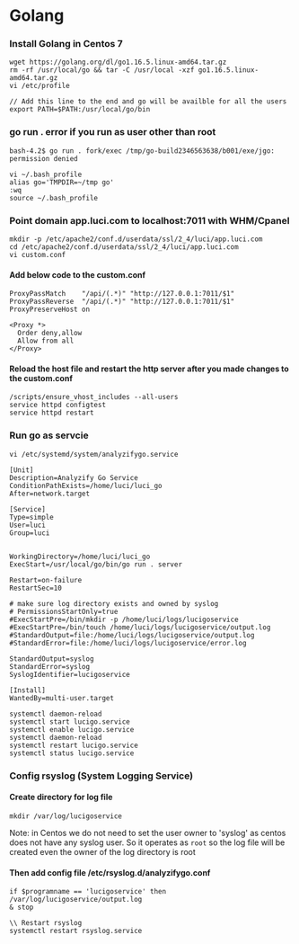 # Golang

### Install Golang in Centos 7

```
wget https://golang.org/dl/go1.16.5.linux-amd64.tar.gz
rm -rf /usr/local/go && tar -C /usr/local -xzf go1.16.5.linux-amd64.tar.gz
vi /etc/profile

// Add this line to the end and go will be availble for all the users
export PATH=$PATH:/usr/local/go/bin
```

### go run . error if you run as user other than root

`bash-4.2$ go run . fork/exec /tmp/go-build2346563638/b001/exe/jgo: permission denied`

```
vi ~/.bash_profile
alias go='TMPDIR=~/tmp go'
:wq
source ~/.bash_profile
```

### Point domain app.luci.com to localhost:7011 with WHM/Cpanel

```
mkdir -p /etc/apache2/conf.d/userdata/ssl/2_4/luci/app.luci.com 
cd /etc/apache2/conf.d/userdata/ssl/2_4/luci/app.luci.com 
vi custom.conf
```

#### Add below code to the custom.conf

```
ProxyPassMatch    "/api/(.*)" "http://127.0.0.1:7011/$1"
ProxyPassReverse  "/api/(.*)" "http://127.0.0.1:7011/$1"
ProxyPreserveHost on

<Proxy *>
  Order deny,allow
  Allow from all
</Proxy>
```

#### Reload the host file and restart the http server after you made changes to the custom.conf

```
/scripts/ensure_vhost_includes --all-users
service httpd configtest
service httpd restart
```

### Run go as servcie

`vi /etc/systemd/system/analyzifygo.service`

```
[Unit]
Description=Analyzify Go Service
ConditionPathExists=/home/luci/luci_go
After=network.target

[Service]
Type=simple
User=luci
Group=luci


WorkingDirectory=/home/luci/luci_go
ExecStart=/usr/local/go/bin/go run . server

Restart=on-failure
RestartSec=10

# make sure log directory exists and owned by syslog
# PermissionsStartOnly=true
#ExecStartPre=/bin/mkdir -p /home/luci/logs/lucigoservice
#ExecStartPre=/bin/touch /home/luci/logs/lucigoservice/output.log
#StandardOutput=file:/home/luci/logs/lucigoservice/output.log
#StandardError=file:/home/luci/logs/lucigoservice/error.log

StandardOutput=syslog
StandardError=syslog
SyslogIdentifier=lucigoservice

[Install]
WantedBy=multi-user.target
```

```
systemctl daemon-reload 
systemctl start lucigo.service 
systemctl enable lucigo.service
systemctl daemon-reload 
systemctl restart lucigo.service 
systemctl status lucigo.service
```

### Config rsyslog (System Logging Service)

#### Create directory for log file

`mkdir /var/log/lucigoservice`

Note: in Centos we do not need to set the user owner to 'syslog' as centos does not have any syslog user. So it operates as `root` so the log file will be created even the owner of the log directory is root

#### Then add config file /etc/rsyslog.d/analyzifygo.conf

```
if $programname == 'lucigoservice' then /var/log/lucigoservice/output.log
& stop
```

```
\\ Restart rsyslog
systemctl restart rsyslog.service
```

